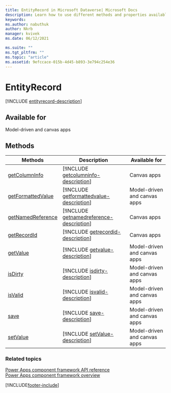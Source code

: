 ```yaml
---
title: EntityRecord in Microsoft Dataverse| Microsoft Docs
description: Learn how to use different methods and properties available for EntityRecord in Power Apps component framework.
keywords:
ms.author: nabuthuk
author: Nkrb
manager: kvivek
ms.date: 06/12/2021

ms.suite: ""
ms.tgt_pltfrm: ""
ms.topic: "article"
ms.assetid: 9efccace-015b-4d45-b893-3e794c254e36
---
```


# EntityRecord

[!INCLUDE [entityrecord-description](includes/entityrecord-description.md)]

## Available for

Model-driven and canvas apps

## Methods

| Methods                                                | Description                                                                                        | Available for                |
| ------------------------------------------------------ | -------------------------------------------------------------------------------------------------- | ---------------------------- |
| [getColumnInfo](entityrecord/getColumnInfo.md)         | [!INCLUDE [getcolumninfo-description](entityrecord/includes/getcolumninfo-description.md)]         | Canvas apps                  |
| [getFormattedValue](entityrecord/getformattedvalue.md) | [!INCLUDE [getformattedvalue-description](entityrecord/includes/getformattedvalue-description.md)] | Model-driven and canvas apps |
| [getNamedReference](entityrecord/getnamedreference.md) | [!INCLUDE [getnamedreference-description](entityrecord/includes/getnamedreference-description.md)] | Canvas apps                  |
| [getRecordId](entityrecord/getrecordid.md)             | [!INCLUDE [getrecordid-description](entityrecord/includes/getrecordid-description.md)]             | Canvas apps                  |
| [getValue](entityrecord/getvalue.md)                   | [!INCLUDE [getvalue-description](entityrecord/includes/getvalue-description.md)]                   | Model-driven and canvas apps |
| [isDirty](entityrecord/isDirty.md)                     | [!INCLUDE [isdirty-description](entityrecord/includes/isdirty-description.md)]                     | Model-driven and canvas apps |
| [isValid](entityrecord/isValid.md)                     | [!INCLUDE [isvalid-description](entityrecord/includes/isvalid-description.md)]                     | Model-driven and canvas apps |
| [save](entityrecord/save.md)                           | [!INCLUDE [save-description](entityrecord/includes/save-description.md)]                           | Model-driven and canvas apps |
| [setValue](entityrecord/setValue.md)                   | [!INCLUDE [setValue-description](entityrecord/includes/setValue-description.md)]                   | Model-driven and canvas apps |

### Related topics

[Power Apps component framework API reference](../reference/index.md)<br/>
[Power Apps component framework overview](../overview.md)

[!INCLUDE[footer-include](../../../includes/footer-banner.md)]
